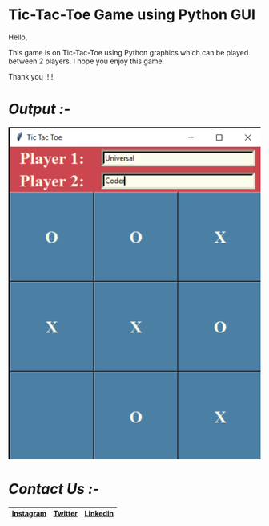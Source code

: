 # Tic-Tac-Toe Game using Python GUI

Hello, 

This game is on Tic-Tac-Toe using Python graphics which can be played between 2 players. I hope you enjoy this game. 

Thank you !!!!

# *Output :-*

![](Output.PNG)

# *Contact Us :-*


|[Instagram](https://instagram.com/universal_coder)|[Twitter](https://twitter.com/LondheAaryan)|[Linkedin](https://www.linkedin.com/in/aaryan-r-londhe-0a1809179/)|
|-|-|-|
